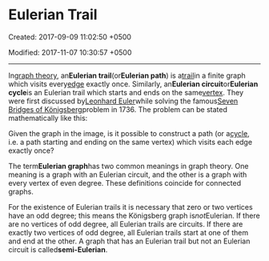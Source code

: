 # Eulerian Trail

Created: 2017-09-09 11:02:50 +0500

Modified: 2017-11-07 10:30:57 +0500

---

In[graph theory](https://en.wikipedia.org/wiki/Graph_theory), an**Eulerian trail**(or**Eulerian path**) is a[trail](https://en.wikipedia.org/wiki/Trail_(graph_theory))in a finite graph which visits every[edge](https://en.wikipedia.org/wiki/Edge_(graph_theory)) exactly once. Similarly, an**Eulerian circuit**or**Eulerian cycle**is an Eulerian trail which starts and ends on the same[vertex](https://en.wikipedia.org/wiki/Vertex_(graph_theory)). They were first discussed by[Leonhard Euler](https://en.wikipedia.org/wiki/Leonhard_Euler)while solving the famous[Seven Bridges of Königsberg](https://en.wikipedia.org/wiki/Seven_Bridges_of_K%C3%B6nigsberg)problem in 1736. The problem can be stated mathematically like this:

Given the graph in the image, is it possible to construct a path (or a[cycle](https://en.wikipedia.org/wiki/Cycle_(graph_theory)), i.e. a path starting and ending on the same vertex) which visits each edge exactly once?

The term**Eulerian graph**has two common meanings in graph theory. One meaning is a graph with an Eulerian circuit, and the other is a graph with every vertex of even degree. These definitions coincide for connected graphs.

For the existence of Eulerian trails it is necessary that zero or two vertices have an odd degree; this means the Königsberg graph is*not*Eulerian. If there are no vertices of odd degree, all Eulerian trails are circuits. If there are exactly two vertices of odd degree, all Eulerian trails start at one of them and end at the other. A graph that has an Eulerian trail but not an Eulerian circuit is called**semi-Eulerian**.

